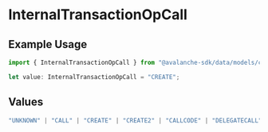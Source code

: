 # InternalTransactionOpCall

## Example Usage

```typescript
import { InternalTransactionOpCall } from "@avalanche-sdk/data/models/components";

let value: InternalTransactionOpCall = "CREATE";
```

## Values

```typescript
"UNKNOWN" | "CALL" | "CREATE" | "CREATE2" | "CALLCODE" | "DELEGATECALL" | "STATICCALL"
```